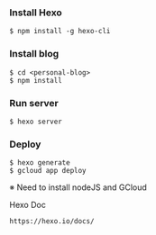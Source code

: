 ### Install Hexo
```
$ npm install -g hexo-cli
```

### Install blog
```
$ cd <personal-blog>
$ npm install
```

### Run server
```
$ hexo server
```

### Deploy
```
$ hexo generate
$ gcloud app deploy
```

※ Need to install nodeJS and GCloud

Hexo Doc
```
https://hexo.io/docs/
```
